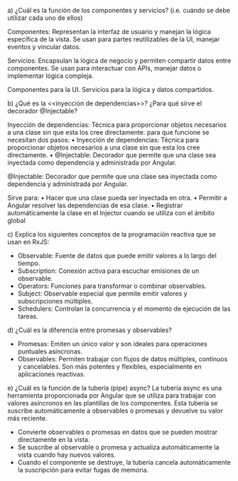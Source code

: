 a) ¿Cuál es la función de los componentes y servicios? (i.e. cuándo se debe
utilizar cada uno de ellos)

Componentes:
Representan la interfaz de usuario y manejan la lógica específica de la vista. Se usan para partes reutilizables de la UI, manejar eventos y vincular datos.

Servicios:
Encapsulan la lógica de negocio y permiten compartir datos entre componentes. Se usan para interactuar con APIs, manejar datos o implementar lógica compleja.

Componentes para la UI. 
Servicios para la lógica y datos compartidos.

b) ¿Qué es la <<inyección de dependencias>>? ¿Para qué sirve el decorador
@Injectable?

Inyección de dependencias: Técnica para proporcionar objetos necesarios a una clase sin que esta los cree directamente. para que funcione se necesitan dos pasos:
	•	Inyección de dependencias: Técnica para proporcionar objetos necesarios a una clase sin que esta los cree directamente.
	•	@Injectable: Decorador que permite que una clase sea inyectada como dependencia y administrada por Angular.

@Injectable: Decorador que permite que una clase sea inyectada como dependencia y administrada por Angular.

Sirve para:
	•	Hacer que una clase pueda ser inyectada en otra.
	•	Permitir a Angular resolver las dependencias de esa clase.
	•	Registrar automáticamente la clase en el Injector cuando se utiliza con el ámbito global 

c) Explica los siguientes conceptos de la programación reactiva que se usan en
RxJS:
- Observable: Fuente de datos que puede emitir valores a lo largo del tiempo.
- Subscription: Conexión activa para escuchar emisiones de un observable.
- Operators: Funciones para transformar o combinar observables.
- Subject: Observable especial que permite emitir valores y subscripciones múltiples.
- Schedulers: Controlan la concurrencia y el momento de ejecución de las tareas.

d) ¿Cuál es la diferencia entre promesas y observables?

- Promesas: Emiten un único valor y son ideales para operaciones puntuales asíncronas.
- Observables: Permiten trabajar con flujos de datos múltiples, continuos y cancelables. Son más potentes y flexibles, especialmente en aplicaciones reactivas.

e) ¿Cuál es la función de la tubería (pipe) async?
La tubería async es una herramienta proporcionada por Angular que se utiliza para trabajar con valores asíncronos en las plantillas de los componentes. Esta tubería se suscribe automáticamente a observables o promesas y devuelve su valor más reciente.

- Convierte observables o promesas en datos que se pueden mostrar directamente en la vista.
- Se suscribe al observable o promesa y actualiza automáticamente la vista cuando hay nuevos valores.
- Cuando el componente se destruye, la tubería cancela automáticamente la suscripción para evitar fugas de memoria.